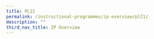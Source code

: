 ```yaml
---
title: PL21
permalink: /instructional-programmes/ip-overview/pl21/
description: ""
third_nav_title: IP Overview
---
```

